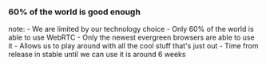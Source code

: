 ### <span class="highlight">60%</span> of the world is good enough

note:
    - We are limited by our technology choice
    - Only 60% of the world is able to use WebRTC
    - Only the newest evergreen browsers are able to use it
    - Allows us to play around with all the cool stuff that's just out
    - Time from release in stable until we can use it is around 6 weeks
